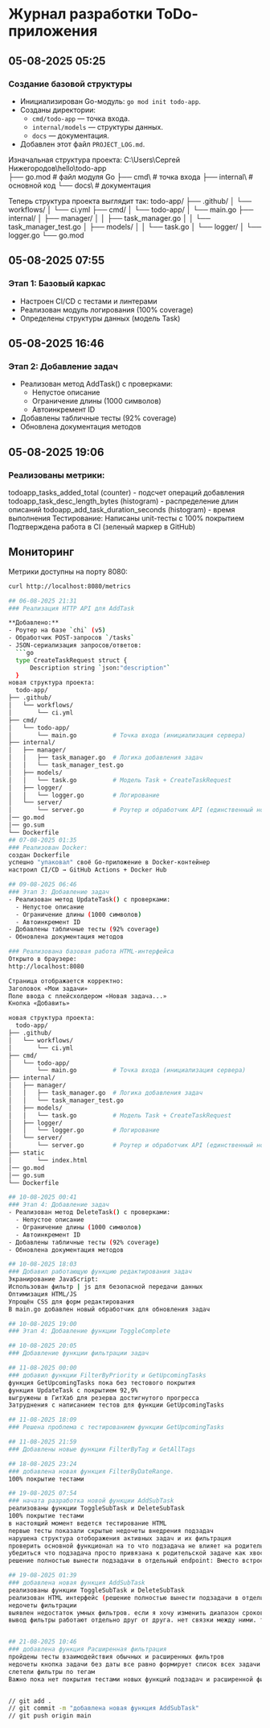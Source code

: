 # Журнал разработки ToDo-приложения

## 05-08-2025 05:25
### Создание базовой структуры
- Инициализирован Go-модуль: `go mod init todo-app`.
- Созданы директории:
  - `cmd/todo-app` — точка входа.
  - `internal/models` — структуры данных.
  - `docs` — документация.
- Добавлен этот файл `PROJECT_LOG.md`.

Изначальная структура проекта:
C:\Users\Сергей Нижегородов\hello\todo-app\
├── go.mod          # файл модуля Go
├── cmd\            # точка входа
├── internal\       # основной код
└── docs\           # документация

Теперь структура проекта выглядит так:
todo-app/
├── .github/
│   └── workflows/
│       └── ci.yml
├── cmd/
│   └── todo-app/
│       └── main.go
├── internal/
│   ├── manager/
│   │   ├── task_manager.go
│   │   └── task_manager_test.go
│   ├── models/
│   │   └── task.go
│   └── logger/
│       └── logger.go
└── go.mod

## 05-08-2025 07:55  
### Этап 1: Базовый каркас  
- Настроен CI/CD с тестами и линтерами  
- Реализован модуль логирования (100% coverage)  
- Определены структуры данных (модель Task)

## 05-08-2025 16:46  
### Этап 2: Добавление задач  
- Реализован метод AddTask() с проверками:
  - Непустое описание
  - Ограничение длины (1000 символов)
  - Автоинкремент ID
- Добавлены табличные тесты (92% coverage)
- Обновлена документация методов

## 05-08-2025 19:06
### Реализованы метрики:
todoapp_tasks_added_total (counter) - подсчет операций добавления
todoapp_task_desc_length_bytes (histogram) - распределение длин описаний
todoapp_add_task_duration_seconds (histogram) - время выполнения
Тестирование:
Написаны unit-тесты с 100% покрытием
Подтверждена работа в CI (зеленый маркер в GitHub)
## Мониторинг
Метрики доступны на порту 8080:
```bash
curl http://localhost:8080/metrics

## 06-08-2025 21:31
### Реализация HTTP API для AddTask

**Добавлено:**
- Роутер на базе `chi` (v5)
- Обработчик POST-запросов `/tasks`
- JSON-сериализация запросов/ответов:
  ```go
  type CreateTaskRequest struct {
      Description string `json:"description"`
  }
новая структура проекта:
  todo-app/
├── .github/
│   └── workflows/
│       └── ci.yml
├── cmd/
│   └── todo-app/
│       └── main.go          # Точка входа (инициализация сервера)
├── internal/
│   ├── manager/
│   │   ├── task_manager.go  # Логика добавления задач
│   │   └── task_manager_test.go
│   ├── models/
│   │   └── task.go          # Модель Task + CreateTaskRequest
│   ├── logger/
│   │   └── logger.go        # Логирование
│   └── server/
│       └── server.go        # Роутер и обработчик API (единственный новый файл!)
│── go.mod
│── go.sum
└── Dockerfile
## 07-08-2025 01:35
### Реализован Docker:
создан Dockerfile
успешно "упаковал" своё Go-приложение в Docker-контейнер
настроил CI/CD → GitHub Actions + Docker Hub

## 09-08-2025 06:46  
### Этап 3: Добавление задач 
- Реализован метод UpdateTask() с проверками:
  - Непустое описание
  - Ограничение длины (1000 символов)
  - Автоинкремент ID
- Добавлены табличные тесты (92% coverage)
- Обновлена документация методов

### Реализована базовая работа HTML-интерфейса
Открыто в браузере:
http://localhost:8080

Страница отображается корректно:
Заголовок «Мои задачи»
Поле ввода с плейсхолдером «Новая задача...»
Кнопка «Добавить»

новая структура проекта:
  todo-app/
├── .github/
│   └── workflows/
│       └── ci.yml
├── cmd/
│   └── todo-app/
│       └── main.go          # Точка входа (инициализация сервера)
├── internal/
│   ├── manager/
│   │   ├── task_manager.go  # Логика добавления задач
│   │   └── task_manager_test.go
│   ├── models/
│   │   └── task.go          # Модель Task + CreateTaskRequest
│   ├── logger/
│   │   └── logger.go        # Логирование
│   └── server/
│       └── server.go        # Роутер и обработчик API (единственный новый файл!)
├── static
│       └── index.html
│── go.mod
│── go.sum
└── Dockerfile

## 10-08-2025 00:41  
### Этап 4: Добавление задач 
- Реализован метод DeleteTask() с проверками:
  - Непустое описание
  - Ограничение длины (1000 символов)
  - Автоинкремент ID
- Добавлены табличные тесты (92% coverage)
- Обновлена документация методов

## 10-08-2025 18:03
### Добавил работающую функцию редактирования задач
Экранирование JavaScript:
Использован фильтр | js для безопасной передачи данных
Оптимизация HTML/JS
Упрощён CSS для форм редактирования
В main.go добавлен новый обработчик для обновления задач

## 10-08-2025 19:00
### Этап 4: Добавление функции ToggleComplete

## 10-08-2025 20:05
### Добавление функции фильтрации задач

## 11-08-2025 00:00
### добавил функции FilterByPriority и GetUpcomingTasks
функция GetUpcomingTasks пока без тестового покрытия
функция UpdateTask с покрытием 92,9%
выгружены в ГитХаб для резерва достигнутого прогресса
Затруднения с написанием тестов для функции GetUpcomingTasks

## 11-08-2025 18:09
### Решена проблема с тестированием функции GetUpcomingTasks

## 11-08-2025 21:59
### Добавлены новые функции FilterByTag и GetAllTags

## 18-08-2025 23:24
### добавлена новая функция FilterByDateRange.
100% покрытие тестами

## 19-08-2025 07:54
### начата разработка новой функции AddSubTask
реализованы функции ToggleSubTask и DeleteSubTask
100% покрытие тестами
в настоящий момент ведется тестирование HTML
первые тесты показали скрытые недочеты внедрения подзадач
нарушена структура отоборажения активных задач и их фильтрация
проверить основной функционал на то что подзадача не влияет на родительскую задачу
убедиться что подзадача просто привязана к родительской задаче как хвостик
решение полностью вынести подзадачи в отдельный endpoint: Вместо встроенных подзадач -- Загружается отдельно через AJAX

## 19-08-2025 01:39
### добавлена новая функция AddSubTask 
реализованы функции ToggleSubTask и DeleteSubTask
реализован HTML интерфейс (решение полностью вынести подзадачи в отдельный endpoint: Вместо встроенных подзадач -- Загружается отдельно через AJAX)
недочеты фильтрации
выявлен недостаток умных фильтров. если я хочу изменить диапазон сроков исполнения задач на экран выводятся также задачи которые уже выполнены хотя я хочу видеть в диапазоне видимости задачи активные
вывод фильтры работают отдельно друг от друга. нет связки между ними. таким образом я не могу построить фильтрацию задач по нужным пользователю наборам выборочных алгоритмов.


## 21-08-2025 10:46
### добавлена функция Расширенная фильтрация
пройдены тесты взаимодействия обычных и расширенных фильтров
недочеты кнопка задачи без даты все равно формирует список всех задачи в т.ч. и тех что с датой
слетели фильтры по тегам
Важно пока нет покрытия тестами новых функций подзадач и расширенной фильтрации


// git add .
// git commit -m "добавлена новая функция AddSubTask"
// git push origin main